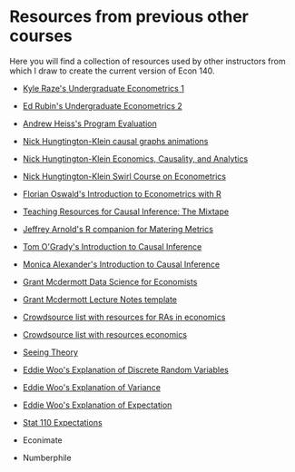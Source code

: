 # Resources from previous other courses
Here you will find a collection of resources used by other instructors from which I draw to create the current version of Econ 140.

- [Kyle Raze's Undergraduate Econometrics 1](https://github.com/kyleraze/EC320_Econometrics)
- [Ed Rubin's Undergraduate Econometrics 2](https://github.com/edrubin/EC421W19)
- [Andrew Heiss's Program Evaluation](https://evalsp22.classes.andrewheiss.com/syllabus/)
- [Nick Hungtington-Klein causal graphs animations](https://github.com/NickCH-K/causalgraphs)
- [Nick Hungtington-Klein Economics, Causality, and Analytics](https://github.com/NickCH-K/introcausality)
- [Nick Hungtington-Klein Swirl Course on Econometrics](https://github.com/NickCH-K/Econometrics)
- [Florian Oswald's Introduction to Econometrics with R](https://github.com/ScPoEcon/ScPoEconometrics-Slides)
- [Teaching Resources for Causal Inference: The Mixtape](https://github.com/scunning1975/mixtape_learnr)
- [Jeffrey Arnold's R companion for Matering Metrics](https://jrnold.github.io/masteringmetrics/)
- [Tom O'Grady's Introduction to Causal Inference](https://github.com/tomogradyucl/Causal-Inference-for-Beginning-Undergraduates)
- [Monica Alexander's Introduction to Causal Inference](https://mkiang.github.io/intro-ci-shortcourse/)
- [Grant Mcdermott Data Science for Economists](https://github.com/uo-ec607/lectures)
- [Grant Mcdermott Lecture Notes template](https://github.com/grantmcdermott/lecturenotes)
- [Crowdsource list with resources for RAs in economics](https://github.com/Alalalalaki/Guide2EconRA)
- [Crowdsource list with resources economics](https://github.com/antontarasenko/awesome-economics)

- [Seeing Theory](https://seeing-theory.brown.edu/regression-analysis/index.html#section1)

- [Eddie Woo's Explanation of Discrete Random Variables](https://www.youtube.com/watch?v=a9vcTvaBqfs)

- [Eddie Woo's Explanation of Variance](https://www.youtube.com/watch?v=tzKggWvbACc&list=PL5KkMZvBpo5C9nhzyacvNtcWHLh3mvXJE&index=18)

- [Eddie Woo's Explanation of Expectation](https://youtu.be/tF2Kns7RrfQ)

- [Stat 110 Expectations](https://youtu.be/sheoa3TrcCI)

- Econimate
- Numberphile 
